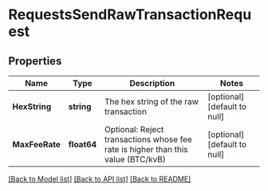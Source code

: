 # RequestsSendRawTransactionRequest

## Properties
Name | Type | Description | Notes
------------ | ------------- | ------------- | -------------
**HexString** | **string** | The hex string of the raw transaction | [optional] [default to null]
**MaxFeeRate** | **float64** | Optional: Reject transactions whose fee rate is higher than this value (BTC/kvB) | [optional] [default to null]

[[Back to Model list]](../README.md#documentation-for-models) [[Back to API list]](../README.md#documentation-for-api-endpoints) [[Back to README]](../README.md)

